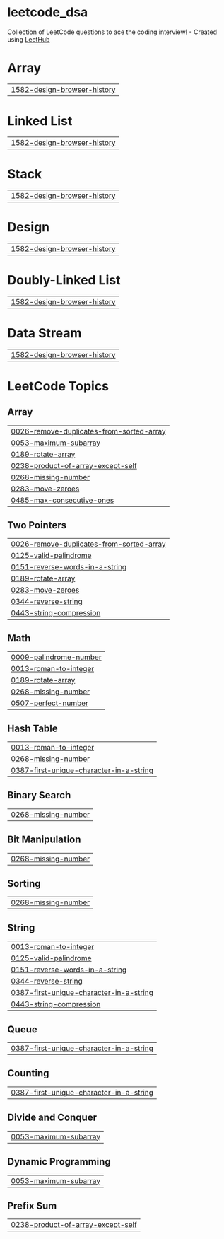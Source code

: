 # leetcode_dsa
Collection of LeetCode questions to ace the coding interview! - Created using [LeetHub](https://github.com/QasimWani/LeetHub)


# Array
|  |
| ------- |
| [1582-design-browser-history](https://github.com/mansiigit/leetcode_dsa/tree/master/1582-design-browser-history) |
# Linked List
|  |
| ------- |
| [1582-design-browser-history](https://github.com/mansiigit/leetcode_dsa/tree/master/1582-design-browser-history) |
# Stack
|  |
| ------- |
| [1582-design-browser-history](https://github.com/mansiigit/leetcode_dsa/tree/master/1582-design-browser-history) |
# Design
|  |
| ------- |
| [1582-design-browser-history](https://github.com/mansiigit/leetcode_dsa/tree/master/1582-design-browser-history) |
# Doubly-Linked List
|  |
| ------- |
| [1582-design-browser-history](https://github.com/mansiigit/leetcode_dsa/tree/master/1582-design-browser-history) |
# Data Stream
|  |
| ------- |
| [1582-design-browser-history](https://github.com/mansiigit/leetcode_dsa/tree/master/1582-design-browser-history) |
<!---LeetCode Topics Start-->
# LeetCode Topics
## Array
|  |
| ------- |
| [0026-remove-duplicates-from-sorted-array](https://github.com/mansiigit/leetcode_dsa/tree/master/0026-remove-duplicates-from-sorted-array) |
| [0053-maximum-subarray](https://github.com/mansiigit/leetcode_dsa/tree/master/0053-maximum-subarray) |
| [0189-rotate-array](https://github.com/mansiigit/leetcode_dsa/tree/master/0189-rotate-array) |
| [0238-product-of-array-except-self](https://github.com/mansiigit/leetcode_dsa/tree/master/0238-product-of-array-except-self) |
| [0268-missing-number](https://github.com/mansiigit/leetcode_dsa/tree/master/0268-missing-number) |
| [0283-move-zeroes](https://github.com/mansiigit/leetcode_dsa/tree/master/0283-move-zeroes) |
| [0485-max-consecutive-ones](https://github.com/mansiigit/leetcode_dsa/tree/master/0485-max-consecutive-ones) |
## Two Pointers
|  |
| ------- |
| [0026-remove-duplicates-from-sorted-array](https://github.com/mansiigit/leetcode_dsa/tree/master/0026-remove-duplicates-from-sorted-array) |
| [0125-valid-palindrome](https://github.com/mansiigit/leetcode_dsa/tree/master/0125-valid-palindrome) |
| [0151-reverse-words-in-a-string](https://github.com/mansiigit/leetcode_dsa/tree/master/0151-reverse-words-in-a-string) |
| [0189-rotate-array](https://github.com/mansiigit/leetcode_dsa/tree/master/0189-rotate-array) |
| [0283-move-zeroes](https://github.com/mansiigit/leetcode_dsa/tree/master/0283-move-zeroes) |
| [0344-reverse-string](https://github.com/mansiigit/leetcode_dsa/tree/master/0344-reverse-string) |
| [0443-string-compression](https://github.com/mansiigit/leetcode_dsa/tree/master/0443-string-compression) |
## Math
|  |
| ------- |
| [0009-palindrome-number](https://github.com/mansiigit/leetcode_dsa/tree/master/0009-palindrome-number) |
| [0013-roman-to-integer](https://github.com/mansiigit/leetcode_dsa/tree/master/0013-roman-to-integer) |
| [0189-rotate-array](https://github.com/mansiigit/leetcode_dsa/tree/master/0189-rotate-array) |
| [0268-missing-number](https://github.com/mansiigit/leetcode_dsa/tree/master/0268-missing-number) |
| [0507-perfect-number](https://github.com/mansiigit/leetcode_dsa/tree/master/0507-perfect-number) |
## Hash Table
|  |
| ------- |
| [0013-roman-to-integer](https://github.com/mansiigit/leetcode_dsa/tree/master/0013-roman-to-integer) |
| [0268-missing-number](https://github.com/mansiigit/leetcode_dsa/tree/master/0268-missing-number) |
| [0387-first-unique-character-in-a-string](https://github.com/mansiigit/leetcode_dsa/tree/master/0387-first-unique-character-in-a-string) |
## Binary Search
|  |
| ------- |
| [0268-missing-number](https://github.com/mansiigit/leetcode_dsa/tree/master/0268-missing-number) |
## Bit Manipulation
|  |
| ------- |
| [0268-missing-number](https://github.com/mansiigit/leetcode_dsa/tree/master/0268-missing-number) |
## Sorting
|  |
| ------- |
| [0268-missing-number](https://github.com/mansiigit/leetcode_dsa/tree/master/0268-missing-number) |
## String
|  |
| ------- |
| [0013-roman-to-integer](https://github.com/mansiigit/leetcode_dsa/tree/master/0013-roman-to-integer) |
| [0125-valid-palindrome](https://github.com/mansiigit/leetcode_dsa/tree/master/0125-valid-palindrome) |
| [0151-reverse-words-in-a-string](https://github.com/mansiigit/leetcode_dsa/tree/master/0151-reverse-words-in-a-string) |
| [0344-reverse-string](https://github.com/mansiigit/leetcode_dsa/tree/master/0344-reverse-string) |
| [0387-first-unique-character-in-a-string](https://github.com/mansiigit/leetcode_dsa/tree/master/0387-first-unique-character-in-a-string) |
| [0443-string-compression](https://github.com/mansiigit/leetcode_dsa/tree/master/0443-string-compression) |
## Queue
|  |
| ------- |
| [0387-first-unique-character-in-a-string](https://github.com/mansiigit/leetcode_dsa/tree/master/0387-first-unique-character-in-a-string) |
## Counting
|  |
| ------- |
| [0387-first-unique-character-in-a-string](https://github.com/mansiigit/leetcode_dsa/tree/master/0387-first-unique-character-in-a-string) |
## Divide and Conquer
|  |
| ------- |
| [0053-maximum-subarray](https://github.com/mansiigit/leetcode_dsa/tree/master/0053-maximum-subarray) |
## Dynamic Programming
|  |
| ------- |
| [0053-maximum-subarray](https://github.com/mansiigit/leetcode_dsa/tree/master/0053-maximum-subarray) |
## Prefix Sum
|  |
| ------- |
| [0238-product-of-array-except-self](https://github.com/mansiigit/leetcode_dsa/tree/master/0238-product-of-array-except-self) |
<!---LeetCode Topics End-->
